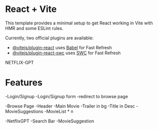 # React + Vite

This template provides a minimal setup to get React working in Vite with HMR and some ESLint rules.

Currently, two official plugins are available:

- [@vitejs/plugin-react](https://github.com/vitejs/vite-plugin-react/blob/main/packages/plugin-react/README.md) uses [Babel](https://babeljs.io/) for Fast Refresh
- [@vitejs/plugin-react-swc](https://github.com/vitejs/vite-plugin-react-swc) uses [SWC](https://swc.rs/) for Fast Refresh

NETFLIX-GPT

# Features

-Login/Signup
-Login/Signup form
-redirect to browse page

-Browse Page
-Header
-Main Movie
-Trailer in bg
-Title in Desc
-MovieSuggestions
-MovieList \* n

-NetflixGPT
-Search Bar
-MovieSuggestion
